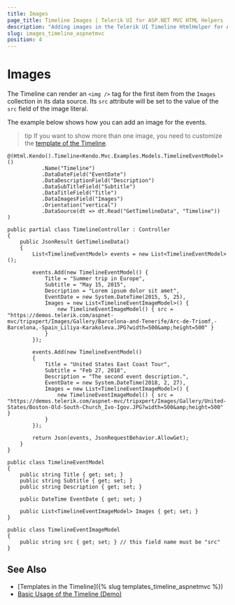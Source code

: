 ```yaml
---
title: Images
page_title: Timeline Images | Telerik UI for ASP.NET MVC HTML Helpers
description: "Adding images in the Telerik UI Timeline HtmlHelper for ASP.NET MVC"
slug: images_timeline_aspnetmvc
position: 4
---
```


# Images

The Timeline can render an `<img />` tag for the first item from the `Images` collection in its data source. Its `src` attribute will be set to the value of the `src` field of the image literal.

The example below shows how you can add an image for the events.

>tip If you want to show more than one image, you need to customize the [template of the Timeline](templates).


```Razor
@(Html.Kendo().Timeline<Kendo.Mvc.Examples.Models.TimelineEventModel>()
           .Name("Timeline")
           .DataDateField("EventDate")
           .DataDescriptionField("Description")
           .DataSubTitleField("Subtitle")
           .DataTitleField("Title")
           .DataImagesField("Images")
           .Orientation("vertical")
           .DataSource(dt => dt.Read("GetTimelineData", "Timeline"))
)
```
```Controller
public partial class TimelineController : Controller
{
    public JsonResult GetTimelineData()
    {
        List<TimelineEventModel> events = new List<TimelineEventModel>();

        events.Add(new TimelineEventModel() {
            Title = "Summer trip in Europe",
            Subtitle = "May 15, 2015",
            Description = "Lorem ipsum dolor sit amet",
            EventDate = new System.DateTime(2015, 5, 25),
            Images = new List<TimelineEventImageModel>() {
                new TimelineEventImageModel() { src = "https://demos.telerik.com/aspnet-mvc/tripxpert/Images/Gallery/Barcelona-and-Tenerife/Arc-de-Triomf,-Barcelona,-Spain_Liliya-Karakoleva.JPG?width=500&amp;height=500" }
            }
        });

        events.Add(new TimelineEventModel()
        {
            Title = "United States East Coast Tour",
            Subtitle = "Feb 27, 2018",
            Description = "The second event description.",
            EventDate = new System.DateTime(2018, 2, 27),
            Images = new List<TimelineEventImageModel>() {
                new TimelineEventImageModel() { src = "https://demos.telerik.com/aspnet-mvc/tripxpert/Images/Gallery/United-States/Boston-Old-South-Church_Ivo-Igov.JPG?width=500&amp;height=500" }
            }
        });

        return Json(events, JsonRequestBehavior.AllowGet);
    }
}
```
```Model
public class TimelineEventModel
{
    public string Title { get; set; }
    public string Subtitle { get; set; }
    public string Description { get; set; }

    public DateTime EventDate { get; set; }

    public List<TimelineEventImageModel> Images { get; set; }
}

public class TimelineEventImageModel
{
    public string src { get; set; } // this field name must be "src"
}
```


## See Also


* [Templates in the Timeline]({% slug templates_timeline_aspnetmvc %})
* [Basic Usage of the Timeline (Demo)](https://demos.telerik.com/aspnet-mvc/timeline/index)
